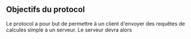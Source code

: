 ## Objectifs du protocol

Le protocol a pour but de permettre à un client d'envoyer des requêtes de calcules simple à un serveur.
Le serveur devra alors 